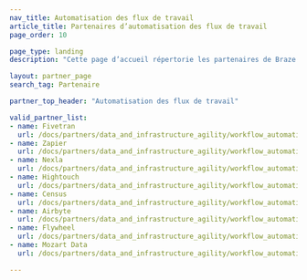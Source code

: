 ```yaml
---
nav_title: Automatisation des flux de travail
article_title: Partenaires d’automatisation des flux de travail
page_order: 10

page_type: landing
description: "Cette page d’accueil répertorie les partenaires de Braze (Alloys) qui vous permettent d’automatiser les flux de travail entre plusieurs services et applications."

layout: partner_page
search_tag: Partenaire

partner_top_header: "Automatisation des flux de travail"

valid_partner_list:
- name: Fivetran
  url: /docs/partners/data_and_infrastructure_agility/workflow_automation/fivetran/
- name: Zapier
  url: /docs/partners/data_and_infrastructure_agility/workflow_automation/zapier/
- name: Nexla
  url: /docs/partners/data_and_infrastructure_agility/workflow_automation/nexla/
- name: Hightouch
  url: /docs/partners/data_and_infrastructure_agility/workflow_automation/hightouch/
- name: Census
  url: /docs/partners/data_and_infrastructure_agility/workflow_automation/census/
- name: Airbyte
  url: /docs/partners/data_and_infrastructure_agility/workflow_automation/airbyte/
- name: Flywheel
  url: /docs/partners/data_and_infrastructure_agility/workflow_automation/flywheel/
- name: Mozart Data
  url: /docs/partners/data_and_infrastructure_agility/workflow_automation/mozart_data/

---
```

